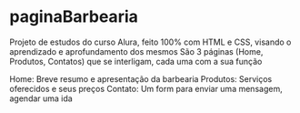 # paginaBarbearia
Projeto de estudos do curso Alura, feito 100% com HTML e CSS, visando o aprendizado e aprofundamento dos mesmos 
São 3 páginas (Home, Produtos, Contatos) que se interligam, cada uma com a sua função

Home: Breve resumo e apresentação da barbearia
Produtos: Serviços oferecidos e seus preços 
Contato: Um form para enviar uma mensagem, agendar uma ida 
